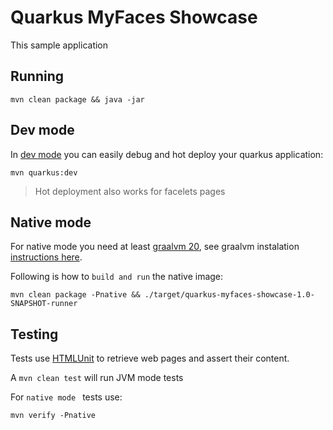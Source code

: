 # Quarkus MyFaces Showcase

This sample application 

## Running

`mvn clean package && java -jar `

## Dev mode

In [dev mode](https://quarkus.io/guides/maven-tooling#development-mode) you can easily debug and hot deploy your quarkus application:

`mvn quarkus:dev` 

> Hot deployment also works for facelets pages  

## Native mode

For native mode you need at least [graalvm 20](https://github.com/graalvm/graalvm-ce-builds/releases/tag/vm-20.0.0), see graalvm instalation [instructions here](https://quarkus.io/guides/building-native-image).

Following is how to `build and run` the native image:

`mvn clean package -Pnative && ./target/quarkus-myfaces-showcase-1.0-SNAPSHOT-runner`

## Testing 

Tests use [HTMLUnit](https://github.com/HtmlUnit/htmlunit) to retrieve web pages and assert their content.

A `mvn clean test` will run JVM mode tests

For `native mode ` tests use:

```
mvn verify -Pnative
``` 